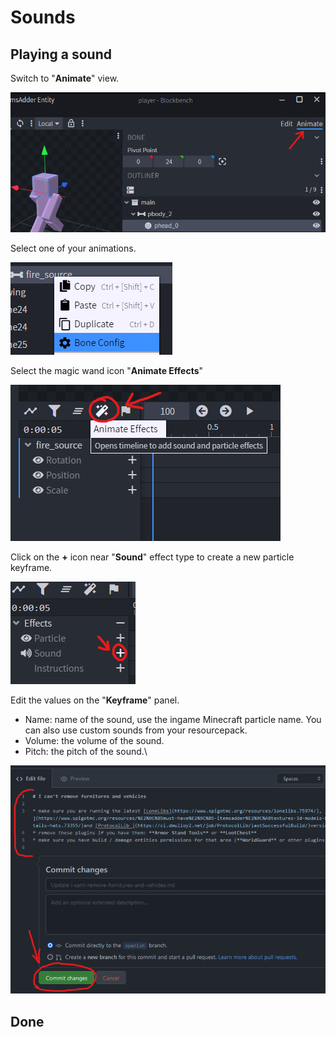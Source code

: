 # Sounds

## Playing a sound

Switch to "**Animate**" view.

![](<../../../.gitbook/assets/image (75).png>)

Select one of your animations.

![](<../../../.gitbook/assets/image (92).png>)

Select the magic wand icon "**Animate Effects**"

![](<../../../.gitbook/assets/image (44) (1).png>)

Click on the **+** icon near "**Sound**" effect type to create a new particle keyframe.

![](<../../../.gitbook/assets/image (76) (1) (1).png>)

Edit the values on the "**Keyframe**" panel.

* Name: name of the sound, use the ingame Minecraft particle name. You can also use custom sounds from your resourcepack.
* Volume: the volume of the sound.
* Pitch: the pitch of the sound.\


![](<../../../.gitbook/assets/image (87).png>)

## Done
